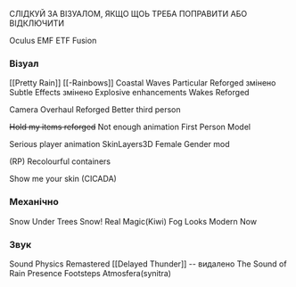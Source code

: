 
СЛІДКУЙ ЗА ВІЗУАЛОМ, ЯКЩО ЩОЬ ТРЕБА ПОПРАВИТИ АБО ВІДКЛЮЧИТИ

Oculus
EMF
ETF
Fusion
### Візуал
[[Pretty Rain]]
[[-Rainbows]]
Coastal Waves
Particular Reforged змінено
Subtle Effects змінено
Explosive enhancements
Wakes Reforged

Camera Overhaul Reforged
Better third person

~~Hold my items reforged~~
Not enough animation
First Person Model

Serious player animation
SkinLayers3D
Female Gender mod

(RP) Recolourful containers

Show me your skin (CICADA)
### Механічно
Snow Under Trees
Snow! Real Magic(Kiwi)
Fog Looks Modern Now
### Звук
Sound Physics Remastered
[[Delayed Thunder]] -- видалено
The Sound of Rain
Presence Footsteps
Atmosfera(synitra)